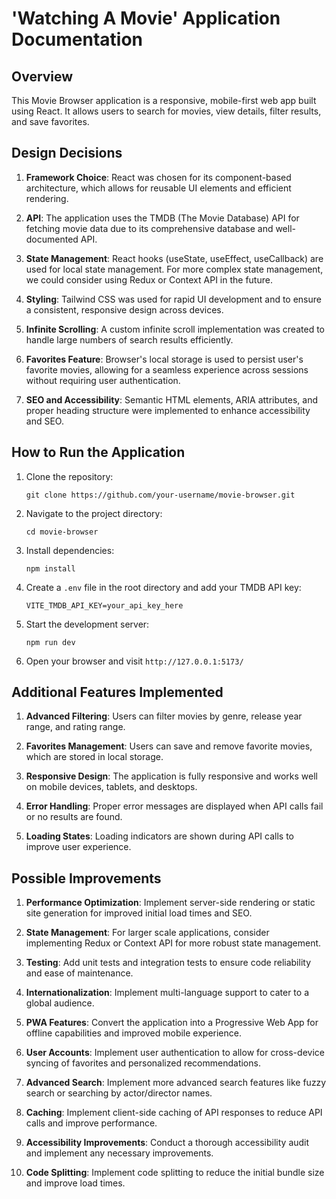 # 'Watching A Movie' Application Documentation

## Overview

This Movie Browser application is a responsive, mobile-first web app built using React. It allows users to search for movies, view details, filter results, and save favorites.

## Design Decisions

1. **Framework Choice**: React was chosen for its component-based architecture, which allows for reusable UI elements and efficient rendering.

2. **API**: The application uses the TMDB (The Movie Database) API for fetching movie data due to its comprehensive database and well-documented API.

3. **State Management**: React hooks (useState, useEffect, useCallback) are used for local state management. For more complex state management, we could consider using Redux or Context API in the future.

4. **Styling**: Tailwind CSS was used for rapid UI development and to ensure a consistent, responsive design across devices.

5. **Infinite Scrolling**: A custom infinite scroll implementation was created to handle large numbers of search results efficiently.

6. **Favorites Feature**: Browser's local storage is used to persist user's favorite movies, allowing for a seamless experience across sessions without requiring user authentication.

7. **SEO and Accessibility**: Semantic HTML elements, ARIA attributes, and proper heading structure were implemented to enhance accessibility and SEO.

## How to Run the Application

1. Clone the repository:

   ```
   git clone https://github.com/your-username/movie-browser.git
   ```

2. Navigate to the project directory:

   ```
   cd movie-browser
   ```

3. Install dependencies:

   ```
   npm install
   ```

4. Create a `.env` file in the root directory and add your TMDB API key:

   ```
   VITE_TMDB_API_KEY=your_api_key_here
   ```

5. Start the development server:

   ```
   npm run dev
   ```

6. Open your browser and visit `http://127.0.0.1:5173/`

## Additional Features Implemented

1. **Advanced Filtering**: Users can filter movies by genre, release year range, and rating range.

2. **Favorites Management**: Users can save and remove favorite movies, which are stored in local storage.

3. **Responsive Design**: The application is fully responsive and works well on mobile devices, tablets, and desktops.

4. **Error Handling**: Proper error messages are displayed when API calls fail or no results are found.

5. **Loading States**: Loading indicators are shown during API calls to improve user experience.

## Possible Improvements

1. **Performance Optimization**: Implement server-side rendering or static site generation for improved initial load times and SEO.

2. **State Management**: For larger scale applications, consider implementing Redux or Context API for more robust state management.

3. **Testing**: Add unit tests and integration tests to ensure code reliability and ease of maintenance.

4. **Internationalization**: Implement multi-language support to cater to a global audience.

5. **PWA Features**: Convert the application into a Progressive Web App for offline capabilities and improved mobile experience.

6. **User Accounts**: Implement user authentication to allow for cross-device syncing of favorites and personalized recommendations.

7. **Advanced Search**: Implement more advanced search features like fuzzy search or searching by actor/director names.

8. **Caching**: Implement client-side caching of API responses to reduce API calls and improve performance.

9. **Accessibility Improvements**: Conduct a thorough accessibility audit and implement any necessary improvements.

10. **Code Splitting**: Implement code splitting to reduce the initial bundle size and improve load times.
